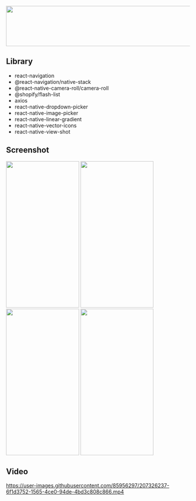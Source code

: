 <p align="center" >
<img width="1000" height="110" src="https://user-images.githubusercontent.com/85956297/207326834-6b0f8698-0485-499b-926a-70ab03e25d4c.png">
</p>

## Library
- react-navigation
- @react-navigation/native-stack
- @react-native-camera-roll/camera-roll
- @shopify/flash-list
- axios
- react-native-dropdown-picker
- react-native-image-picker
- react-native-linear-gradient
- react-native-vector-icons
- react-native-view-shot

## Screenshot
<p>
  <img width="200" height="400" src="https://user-images.githubusercontent.com/85956297/207325898-12de71c1-5f98-4360-a513-ef106e4089e9.png">
  <img width="200" height="400" src="https://user-images.githubusercontent.com/85956297/207326008-f3155f02-b546-4dc0-8656-e9e3e2e94453.png">
  <img width="200" height="400" src="https://user-images.githubusercontent.com/85956297/207325957-b7a431cf-f010-4941-b0dd-98a459c1cf3a.png">
  <img width="200" height="400" src="https://user-images.githubusercontent.com/85956297/207326043-2a538f20-ea6d-4eb5-b6db-d28136e3ca1f.png">
</p>

## Video 

https://user-images.githubusercontent.com/85956297/207326237-6f1d3752-1565-4ce0-94de-4bd3c808c866.mp4
